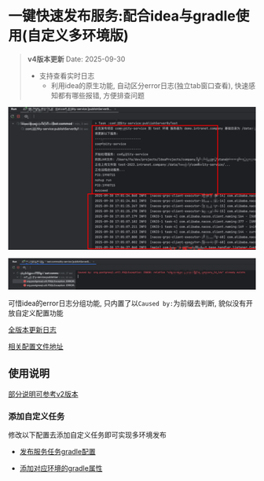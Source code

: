# 一键快速发布服务:配合idea与gradle使用(自定义多环境版)

> **v4版本更新**
> Date: 2025-09-30
>
> - 支持查看实时日志
>   - 利用idea的原生功能, 自动区分error日志(独立tab窗口查看), 快速感知都有哪些报错, 方便排查问题

![service-logs-to-idea-console](https://github.com/183461750/doc-record/blob/main/docs/tools/terminal/publishScript/update-service/imgs/service-logs-to-idea-console-1.png?raw=true)

![service-logs-to-idea-console](https://github.com/183461750/doc-record/blob/main/docs/tools/terminal/publishScript/update-service/imgs/service-logs-to-idea-console-2.png?raw=true)

可惜idea的error日志分组功能, 只内置了以`Caused by:`为前缀去判断, 貌似没有开放自定义配置功能

[全版本更新日志](https://github.com/183461750/doc-record/blob/main/docs/tools/terminal/publishScript/update-service/version.md)

[相关配置文件地址](https://github.com/183461750/doc-record/blob/main/docs/tools/terminal/publishScript/update-service/v4)

## 使用说明

[部分说明可参考v2版本](https://github.com/183461750/doc-record/blob/main/docs/tools/terminal/publishScript/update-service/v2/doc.md)

### 添加自定义任务

修改以下配置去添加自定义任务即可实现多环境发布

- [发布服务任务gradle配置](https://github.com/183461750/doc-record/blob/main/docs/tools/terminal/publishScript/update-service/v4/project/script/publishServerTask.gradle)

- [添加对应环境的gradle属性](https://github.com/183461750/doc-record/blob/main/docs/tools/terminal/publishScript/update-service/v4/project/gradle-demo.properties)
